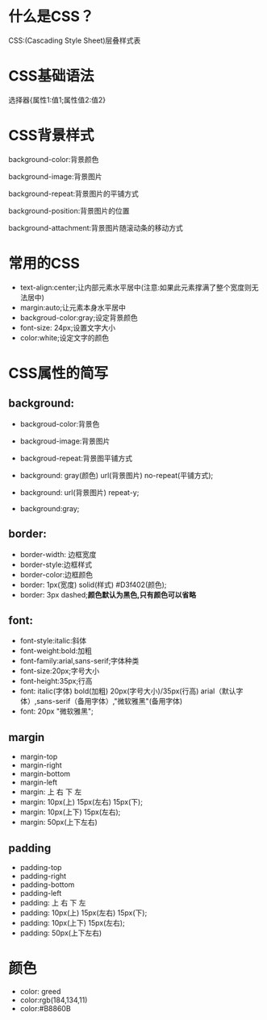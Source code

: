 # 什么是CSS？
CSS:(Cascading Style Sheet)层叠样式表

# CSS基础语法

选择器{属性1:值1;属性值2:值2}

# CSS背景样式

background-color:背景颜色

background-image:背景图片

background-repeat:背景图片的平铺方式

background-position:背景图片的位置

background-attachment:背景图片随滚动条的移动方式

# 常用的CSS
- text-align:center;让内部元素水平居中(注意:如果此元素撑满了整个宽度则无法居中)
- margin:auto;让元素本身水平居中
- backgroud-color:gray;设定背景颜色
- font-size: 24px;设置文字大小
- color:white;设定文字的颜色
# CSS属性的简写
## background:

- backgroud-color:背景色
- backgroud-image:背景图片
- backgroud-repeat:背景图平铺方式

- background: gray(颜色) url(背景图片) no-repeat(平铺方式);
- background: url(背景图片) repeat-y;
- background:gray;

## border:

- border-width: 边框宽度
- border-style:边框样式
- border-color:边框颜色
- border: 1px(宽度) solid(样式) #D3f402(颜色);
- border: 3px dashed;**颜色默认为黑色,只有颜色可以省略**

## font:

- font-style:italic:斜体
- font-weight:bold:加粗
- font-family:arial,sans-serif;字体种类
- font-size:20px;字号大小
- font-height:35px;行高
- font: italic(字体)  bold(加粗)   20px(字号大小)/35px(行高) arial（默认字体）,sans-serif（备用字体）,"微软雅黑"(备用字体)
- font: 20px "微软雅黑";

## margin

- margin-top
- margin-right
- margin-bottom
- margin-left
- margin: 上 右 下 左
- margin: 10px(上) 15px(左右) 15px(下);
- margin: 10px(上下) 15px(左右);
- margin: 50px(上下左右)

## padding

- padding-top
- padding-right
- padding-bottom
- padding-left
- padding: 上 右 下 左
- padding: 10px(上) 15px(左右) 15px(下);
- padding: 10px(上下) 15px(左右);
- padding: 50px(上下左右)

# 颜色

- color: greed
- color:rgb(184,134,11)
- color:#B8860B